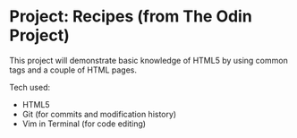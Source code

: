 # Project: Recipes (from The Odin Project)

This project will demonstrate basic knowledge of HTML5 by using common
tags and a couple of HTML pages.

Tech used:
- HTML5
- Git (for commits and modification history)
- Vim in Terminal (for code editing)

